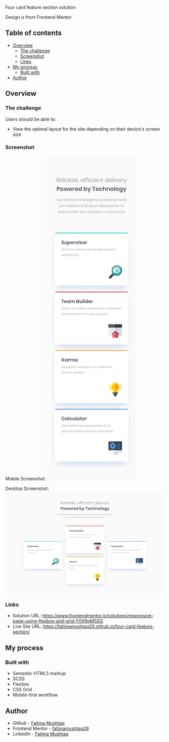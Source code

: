 Four card feature section solution

Design is from Frontend Mentor 

## Table of contents

- [Overview](#overview)
  - [The challenge](#the-challenge)
  - [Screenshot](#screenshot)
  - [Links](#links)
- [My process](#my-process)
  - [Built with](#built-with)
- [Author](#author)

## Overview

### The challenge

Users should be able to:

- View the optimal layout for the site depending on their device's screen size

### Screenshot

Mobile Screenshot:
![](./design/mobile-design.jpg)

Desktop Screenshot:
![](./design/desktop-design.jpg)

### Links

- Solution URL: https://www.frontendmentor.io/solutions/responsive-page-using-flexbox-and-grid-Y0X9pMSSQ
- Live Site URL: https://fatimamushtaq29.github.io/four-card-feature-section/

## My process

### Built with

- Semantic HTML5 markup
- SCSS
- Flexbox
- CSS Grid
- Mobile-first workflow

## Author

- Github - [Fatima Mushtaq](https://github.com/fatimamushtaq29)
- Frontend Mentor - [fatimamushtaq29](https://www.frontendmentor.io/profile/fatimamushtaq29)
- LinkedIn - [Fatima Mushtaq](https://www.linkedin.com/in/fatima-mushtaq-2aa733107/)
